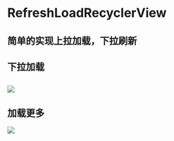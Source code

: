 # RefreshLoadRecyclerView
简单的实现上拉加载，下拉刷新
---
下拉加载
---
![](http://ww2.sinaimg.cn/mw690/006omkZGgw1fa9cu2v51zg308d0f9jrp.gif)
---
加载更多
---
![](http://ww2.sinaimg.cn/mw690/006omkZGgw1fa9cwwbe88g308j0ei0vv.gif)
